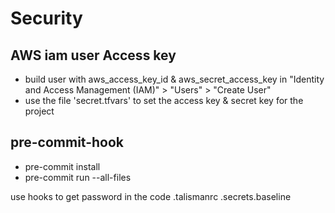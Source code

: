 # Security

## AWS iam user Access key

- build user with aws_access_key_id & aws_secret_access_key in
  "Identity and Access Management (IAM)" > "Users" > "Create User"
- use the file 'secret.tfvars' to set the access key & secret key for the project

## pre-commit-hook

- pre-commit install
- pre-commit run --all-files

use hooks to get password in the code
.talismanrc
.secrets.baseline
